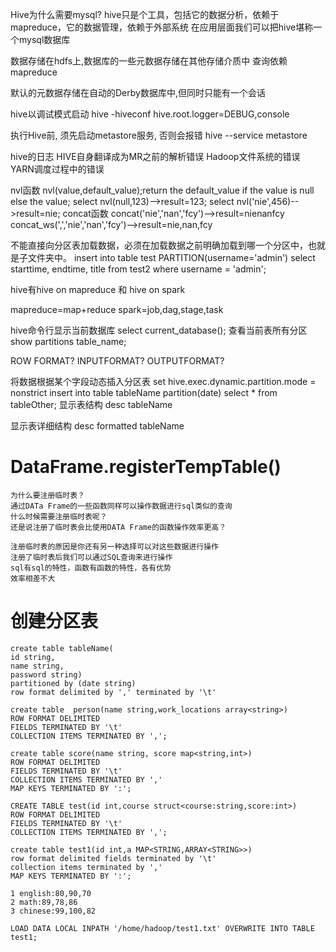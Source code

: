 Hive为什么需要mysql?
hive只是个工具，包括它的数据分析，依赖于mapreduce，它的数据管理，依赖于外部系统
在应用层面我们可以把hive堪称一个mysql数据库

数据存储在hdfs上,数据库的一些元数据存储在其他存储介质中
查询依赖mapreduce

默认的元数据存储在自动的Derby数据库中,但同时只能有一个会话

hive以调试模式启动
hive -hiveconf hive.root.logger=DEBUG,console








执行Hive前, 须先启动metastore服务, 否则会报错 
hive --service metastore

hive的日志
HIVE自身翻译成为MR之前的解析错误
Hadoop文件系统的错误
YARN调度过程中的错误




nvl函数
	nvl(value,default_value);return the default_value if the value is null else the value;
	select nvl(null,123)-->result=123;
	select nvl('nie',456)-->result=nie;
concat函数
	concat('nie','nan','fcy')-->result=nienanfcy
	concat_ws(',','nie','nan','fcy')-->result=nie,nan,fcy
	
不能直接向分区表加载数据，必须在加载数据之前明确加载到哪一个分区中，也就是子文件夹中。
insert into table test PARTITION(username='admin') select starttime, endtime, title from test2 where username = 'admin';


hive有hive on mapreduce 和 hive on spark

mapreduce=map+reduce
spark=job,dag,stage,task


hive命令行显示当前数据库
select current_database();
查看当前表所有分区
show partitions table_name;



ROW FORMAT?
INPUTFORMAT?
OUTPUTFORMAT?

将数据根据某个字段动态插入分区表
set hive.exec.dynamic.partition.mode = nonstrict
insert into table tableName partition(date) select * from tableOther;
显示表结构
desc tableName

显示表详细结构
desc formatted tableName

# DataFrame.registerTempTable()
    为什么要注册临时表？
    通过DATa Frame的一些函数同样可以操作数据进行sql类似的查询
    什么时候需要注册临时表呢？
    还是说注册了临时表会比使用DATA Frame的函数操作效率更高？
    
    注册临时表的原因是你还有另一种选择可以对这些数据进行操作
    注册了临时表后我们可以通过SQL查询来进行操作
    sql有sql的特性，函数有函数的特性，各有优势
    效率相差不大

# 创建分区表
    create table tableName(
    id string,
    name string,
    password string)
    partitioned by (date string)
    row format delimited by ',' terminated by '\t'
    
    create table  person(name string,work_locations array<string>)
    ROW FORMAT DELIMITED
    FIELDS TERMINATED BY '\t'
    COLLECTION ITEMS TERMINATED BY ',';
    
    create table score(name string, score map<string,int>)  
    ROW FORMAT DELIMITED 
    FIELDS TERMINATED BY '\t'  
    COLLECTION ITEMS TERMINATED BY ','   
    MAP KEYS TERMINATED BY ':';
    
    CREATE TABLE test(id int,course struct<course:string,score:int>)
    ROW FORMAT DELIMITED
    FIELDS TERMINATED BY '\t'
    COLLECTION ITEMS TERMINATED BY ',';
    
    create table test1(id int,a MAP<STRING,ARRAY<STRING>>)
    row format delimited fields terminated by '\t'   
    collection items terminated by ',' 
    MAP KEYS TERMINATED BY ':';

    1 english:80,90,70
    2 math:89,78,86
    3 chinese:99,100,82
    
    LOAD DATA LOCAL INPATH '/home/hadoop/test1.txt' OVERWRITE INTO TABLE test1;
    

    